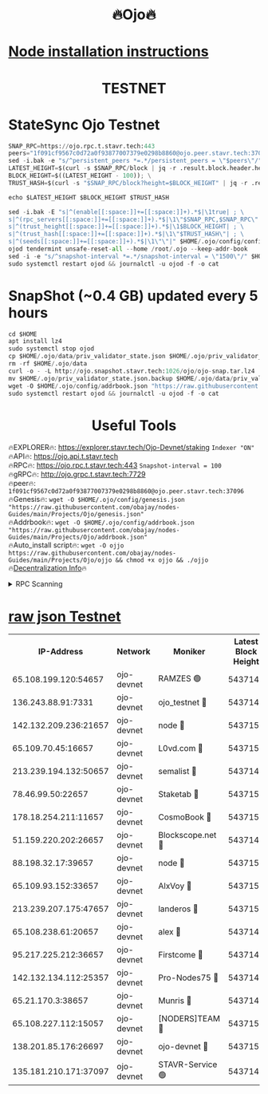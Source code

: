 <h1 align="center"> 🔥Ojo🔥</h1>

[Node installation instructions](https://github.com/obajay/nodes-Guides/tree/main/Projects/Ojo)
=

<h1 align="center"> TESTNET</h1>

# StateSync Ojo Testnet
```python
SNAP_RPC=https://ojo.rpc.t.stavr.tech:443
peers="1f091cf9567c0d72a0f93877007379e0298b8860@ojo.peer.stavr.tech:37096"
sed -i.bak -e "s/^persistent_peers *=.*/persistent_peers = \"$peers\"/" $HOME/.ojo/config/config.toml
LATEST_HEIGHT=$(curl -s $SNAP_RPC/block | jq -r .result.block.header.height); \
BLOCK_HEIGHT=$((LATEST_HEIGHT - 100)); \
TRUST_HASH=$(curl -s "$SNAP_RPC/block?height=$BLOCK_HEIGHT" | jq -r .result.block_id.hash)

echo $LATEST_HEIGHT $BLOCK_HEIGHT $TRUST_HASH

sed -i.bak -E "s|^(enable[[:space:]]+=[[:space:]]+).*$|\1true| ; \
s|^(rpc_servers[[:space:]]+=[[:space:]]+).*$|\1\"$SNAP_RPC,$SNAP_RPC\"| ; \
s|^(trust_height[[:space:]]+=[[:space:]]+).*$|\1$BLOCK_HEIGHT| ; \
s|^(trust_hash[[:space:]]+=[[:space:]]+).*$|\1\"$TRUST_HASH\"| ; \
s|^(seeds[[:space:]]+=[[:space:]]+).*$|\1\"\"|" $HOME/.ojo/config/config.toml
ojod tendermint unsafe-reset-all --home /root/.ojo --keep-addr-book
sed -i -e "s/^snapshot-interval *=.*/snapshot-interval = \"1500\"/" $HOME/.ojo/config/app.toml
sudo systemctl restart ojod && journalctl -u ojod -f -o cat
```
# SnapShot (~0.4 GB) updated every 5 hours
```python
cd $HOME
apt install lz4
sudo systemctl stop ojod
cp $HOME/.ojo/data/priv_validator_state.json $HOME/.ojo/priv_validator_state.json.backup
rm -rf $HOME/.ojo/data
curl -o - -L http://ojo.snapshot.stavr.tech:1026/ojo/ojo-snap.tar.lz4 | lz4 -c -d - | tar -x -C $HOME/.ojo --strip-components 2
mv $HOME/.ojo/priv_validator_state.json.backup $HOME/.ojo/data/priv_validator_state.json
wget -O $HOME/.ojo/config/addrbook.json "https://raw.githubusercontent.com/obajay/nodes-Guides/main/Projects/Ojo/addrbook.json"
sudo systemctl restart ojod && journalctl -u ojod -f -o cat
```
 <h1 align="center"> Useful Tools</h1>

🔥EXPLORER🔥:        https://explorer.stavr.tech/Ojo-Devnet/staking        `Indexer "ON"` \
🔥API🔥:                     https://ojo.api.t.stavr.tech \
🔥RPC🔥:                    https://ojo.rpc.t.stavr.tech:443              `Snapshot-interval = 100` \
🔥gRPC🔥:                  http://ojo.grpc.t.stavr.tech:7729 \
🔥peer🔥:                   `1f091cf9567c0d72a0f93877007379e0298b8860@ojo.peer.stavr.tech:37096` \
🔥Genesis🔥:    ```wget -O $HOME/.ojo/config/genesis.json "https://raw.githubusercontent.com/obajay/nodes-Guides/main/Projects/Ojo/genesis.json"``` \
🔥Addrbook🔥:    ```wget -O $HOME/.ojo/config/addrbook.json "https://raw.githubusercontent.com/obajay/nodes-Guides/main/Projects/Ojo/addrbook.json"``` \
🔥Auto_install script🔥: ```wget -O ojjo https://raw.githubusercontent.com/obajay/nodes-Guides/main/Projects/Ojo/ojjo && chmod +x ojjo && ./ojjo``` \
🔥[Decentralization Info](https://github.com/obajay/StateSync-snapshots/tree/main/Projects/Ojo/Decentralization)🔥



<details>
<summary>RPC Scanning</summary>

<h2 align="center"> We scan nodes in real time every 4 hours. And we provide the final result of RPC endpoints.
We cannot influence the operation of these nodes in any way. </h2>


```python
If Voting Power is higher than 0 --> then the Node is a validator of the network and may be subject to attack and be a potential threat to the chain.
```
```python
We marked such validators with a red symbol
```

</details>

[raw json Testnet](https://rpc-check.ojot.stavr.tech/ojot/rpc-ojot-result.json)
=


<table><tr><th>IP-Address</th><th>Network</th><th>Moniker</th><th>Latest Block Height</th><th>Earliest Block Height</th><th>Catching Up</th><th>Tx Index</th><th>Voting Power</th><th>Scan Time</th></tr><tr><td>65.108.199.120:54657</td><td>ojo-devnet</td><td>RAMZES 🟢</td><td>5437148</td><td>306156</td><td>False</td><td>on</td><td>0</td><td>2024-02-14T18:18:55.965181629UTC</td></tr><tr><td>136.243.88.91:7331</td><td>ojo-devnet</td><td>ojo_testnet 🔴</td><td>5437149</td><td>308845</td><td>False</td><td>on</td><td>1000</td><td>2024-02-14T18:19:04.515284485UTC</td></tr><tr><td>142.132.209.236:21657</td><td>ojo-devnet</td><td>node 🔴</td><td>5437152</td><td>350001</td><td>False</td><td>on</td><td>1999</td><td>2024-02-14T18:19:17.727618119UTC</td></tr><tr><td>65.109.70.45:16657</td><td>ojo-devnet</td><td>L0vd.com 🔴</td><td>5437153</td><td>695918</td><td>False</td><td>off</td><td>998</td><td>2024-02-14T18:19:25.741658730UTC</td></tr><tr><td>213.239.194.132:50657</td><td>ojo-devnet</td><td>semalist 🔴</td><td>5437148</td><td>3223522</td><td>False</td><td>on</td><td>21037</td><td>2024-02-14T18:18:56.206827199UTC</td></tr><tr><td>78.46.99.50:22657</td><td>ojo-devnet</td><td>Staketab 🔴</td><td>5437153</td><td>4254801</td><td>False</td><td>on</td><td>1276</td><td>2024-02-14T18:19:25.996110573UTC</td></tr><tr><td>178.18.254.211:11657</td><td>ojo-devnet</td><td>CosmoBook 🔴</td><td>5437152</td><td>4392001</td><td>False</td><td>off</td><td>1047</td><td>2024-02-14T18:19:20.145224294UTC</td></tr><tr><td>51.159.220.202:26657</td><td>ojo-devnet</td><td>Blockscope.net 🔴</td><td>5437148</td><td>4425001</td><td>False</td><td>on</td><td>1891</td><td>2024-02-14T18:18:55.315438754UTC</td></tr><tr><td>88.198.32.17:39657</td><td>ojo-devnet</td><td>node 🔴</td><td>5437152</td><td>4710001</td><td>False</td><td>on</td><td>95960</td><td>2024-02-14T18:19:20.415681999UTC</td></tr><tr><td>65.109.93.152:33657</td><td>ojo-devnet</td><td>AlxVoy 🔴</td><td>5437151</td><td>4943001</td><td>False</td><td>on</td><td>4491415</td><td>2024-02-14T18:19:17.491790168UTC</td></tr><tr><td>213.239.207.175:47657</td><td>ojo-devnet</td><td>landeros 🔴</td><td>5437151</td><td>4967924</td><td>False</td><td>off</td><td>11083</td><td>2024-02-14T18:19:13.065268492UTC</td></tr><tr><td>65.108.238.61:20657</td><td>ojo-devnet</td><td>alex 🔴</td><td>5437148</td><td>5131001</td><td>False</td><td>on</td><td>11359</td><td>2024-02-14T18:18:55.642421641UTC</td></tr><tr><td>95.217.225.212:36657</td><td>ojo-devnet</td><td>Firstcome 🔴</td><td>5437149</td><td>5251946</td><td>False</td><td>on</td><td>13566</td><td>2024-02-14T18:19:02.138264209UTC</td></tr><tr><td>142.132.134.112:25357</td><td>ojo-devnet</td><td>Pro-Nodes75 🔴</td><td>5437148</td><td>5337148</td><td>False</td><td>on</td><td>24651</td><td>2024-02-14T18:18:59.261157391UTC</td></tr><tr><td>65.21.170.3:38657</td><td>ojo-devnet</td><td>Munris 🔴</td><td>5437149</td><td>5337149</td><td>False</td><td>off</td><td>20123</td><td>2024-02-14T18:19:01.754085907UTC</td></tr><tr><td>65.108.227.112:15057</td><td>ojo-devnet</td><td>[NODERS]TEAM 🔴</td><td>5437153</td><td>5337153</td><td>False</td><td>off</td><td>9999</td><td>2024-02-14T18:19:25.098468565UTC</td></tr><tr><td>138.201.85.176:26697</td><td>ojo-devnet</td><td>ojo-devnet 🔴</td><td>5437153</td><td>5337153</td><td>False</td><td>on</td><td>1000024000</td><td>2024-02-14T18:19:25.382963290UTC</td></tr><tr><td>135.181.210.171:37097</td><td>ojo-devnet</td><td>STAVR-Service 🟢</td><td>5437147</td><td>5434001</td><td>False</td><td>on</td><td>0</td><td>2024-02-14T18:18:56.962565086UTC</td></tr></table>
